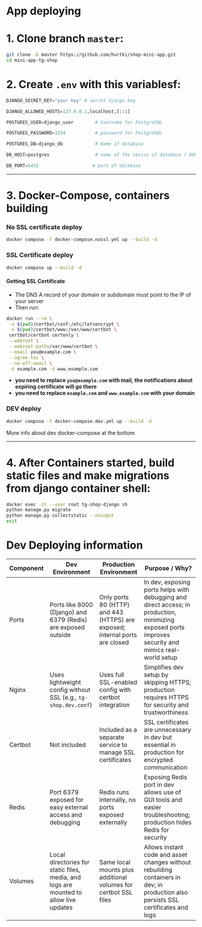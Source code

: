 # App deploying 
# 1. Clone branch `master`:  
   ```bash
   git clone -b master https://github.com/hurtki/shop-mini-app.git
   cd mini-app-tg-shop
   ```

# 2. Create `.env` with this variablesf:

``` python
DJANGO_SECRET_KEY="your key" # secret django key

DJANGO_ALLOWED_HOSTS=127.0.0.1,localhost,[::1]

POSTGRES_USER=django_user        # Username for PostgreSQL

POSTGRES_PASSWORD=1234           # password for PostgreSQL

POSTGRES_DB=django_db            # Name if database

DB_HOST=postgres                 # name of the sevice of database ( DONT CHANGE !!! )

DB_PORT=5432                    # port of database
```

---
# 3. Docker-Compose, containers building
### No SSL certificate deploy

 ```bash
 docker compose -f docker-compose.nossl.yml up --build -d
 ```

### SSL Certificate deploy 

 ```bash
 docker compose up --build -d
 ```
 #### Getting SSL Certificate
 - The DNS A record of your domain or subdomain must point to the IP of your server
 - Then run:
 ```sh
 docker run --rm \
  -v $(pwd)/certbot/conf:/etc/letsencrypt \
  -v $(pwd)/certbot/www:/var/www/certbot \
  certbot/certbot certonly \
  --webroot \
  --webroot-path=/var/www/certbot \
  --email you@example.com \
  --agree-tos \
  --no-eff-email \
  -d example.com -d www.example.com
```
- **you need to replace `you@example.com` with mail, the notifications about expiring certificate will go there**
- **you need to replace `example.com` and `www.example.com` with your domain**

### DEV deploy 

 ```bash
 docker compose -f docker-compose.dev.yml up --build -d
 ```

More info about dev docker-compose at the bottom

---

# 4. After Containers started, build static files and make migrations from django container shell:

 ```bash
 docker exec -it --user root tg-shop-django sh
 python manage.py migrate
 python manage.py collectstatic --noinput
 exit
 ```


# Dev Deploying information

| Component | Dev Environment                                              | Production Environment                                            | Purpose / Why?                                                                                           |
|-----------|--------------------------------------------------------------|------------------------------------------------------------------|---------------------------------------------------------------------------------------------------------|
| Ports     | Ports like 8000 (Django) and 6379 (Redis) are exposed outside | Only ports 80 (HTTP) and 443 (HTTPS) are exposed; internal ports are closed | In dev, exposing ports helps with debugging and direct access; in production, minimizing exposed ports improves security and mimics real-world setup |
| Nginx     | Uses lightweight config without SSL (e.g., `tg-shop.dev.conf`) | Uses full SSL-enabled config with certbot integration             | Simplifies dev setup by skipping HTTPS; production requires HTTPS for security and trustworthiness     |
| Certbot   | Not included                                                 | Included as a separate service to manage SSL certificates         | SSL certificates are unnecessary in dev but essential in production for encrypted communication         |
| Redis     | Port 6379 exposed for easy external access and debugging     | Redis runs internally, no ports exposed externally                | Exposing Redis port in dev allows use of GUI tools and easier troubleshooting; production hides Redis for security |
| Volumes   | Local directories for static files, media, and logs are mounted to allow live updates | Same local mounts plus additional volumes for certbot SSL files   | Allows instant code and asset changes without rebuilding containers in dev; in production also persists SSL certificates and logs |


